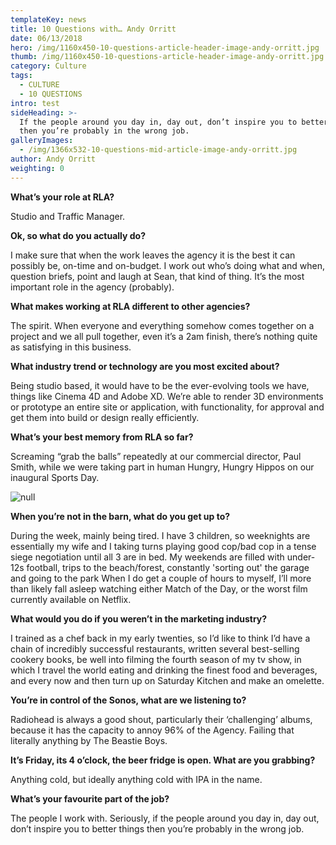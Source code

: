 ```yaml
---
templateKey: news
title: 10 Questions with… Andy Orritt
date: 06/13/2018
hero: /img/1160x450-10-questions-article-header-image-andy-orritt.jpg
thumb: /img/1160x450-10-questions-article-header-image-andy-orritt.jpg
category: Culture
tags:
  - CULTURE
  - 10 QUESTIONS
intro: test
sideHeading: >-
  If the people around you day in, day out, don’t inspire you to better things
  then you’re probably in the wrong job.
galleryImages:
  - /img/1366x532-10-questions-mid-article-image-andy-orritt.jpg
author: Andy Orritt
weighting: 0
---
```

**What’s your role at RLA?**

Studio and Traffic Manager.

**Ok, so what do you actually do?**

I make sure that when the work leaves the agency it is the best it can possibly be, on-time and on-budget. I work out who’s doing what and when, question briefs, point and laugh at Sean, that kind of thing. It’s the most important role in the agency (probably).

**What makes working at RLA different to other agencies?**

The spirit. When everyone and everything somehow comes together on a project and we all pull together, even it’s a 2am finish, there’s nothing quite as satisfying in this business.

**What industry trend or technology are you most excited about?**

Being studio based, it would have to be the ever-evolving tools we have, things like Cinema 4D and Adobe XD. We’re able to render 3D environments or prototype an entire site or application, with functionality, for approval and get them into build or design really efficiently.

**What’s your best memory from RLA so far?**

Screaming “grab the balls” repeatedly at our commercial director, Paul Smith, while we were taking part in human Hungry, Hungry Hippos on our inaugural Sports Day.

![null](/img/1366x532-10-questions-mid-article-image-andy-orritt.jpg)

**When you’re not in the barn, what do you get up to?**

During the week, mainly being tired. I have 3 children, so weeknights are essentially my wife and I taking turns playing good cop/bad cop in a tense siege negotiation until all 3 are in bed. My weekends are filled with under-12s football, trips to the beach/forest, constantly 'sorting out' the garage and going to the park When I do get a couple of hours to myself, I’ll more than likely fall asleep watching either Match of the Day, or the worst film currently available on Netflix.

**What would you do if you weren’t in the marketing industry?**

I trained as a chef back in my early twenties, so I’d like to think I’d have a chain of incredibly successful restaurants, written several best-selling cookery books, be well into filming the fourth season of my tv show, in which I travel the world eating and drinking the finest food and beverages, and every now and then turn up on Saturday Kitchen and make an omelette.

**You’re in control of the Sonos, what are we listening to?**

Radiohead is always a good shout, particularly their ‘challenging’ albums, because it has the capacity to annoy 96% of the Agency. Failing that literally anything by The Beastie Boys.

**It’s Friday, its 4 o’clock, the beer fridge is open. What are you grabbing?**

Anything cold, but ideally anything cold with IPA in the name.

**What’s your favourite part of the job?**

The people I work with. Seriously, if the people around you day in, day out, don’t inspire you to better things then you’re probably in the wrong job.
